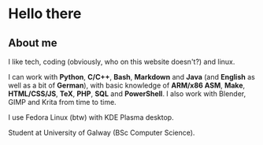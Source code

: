 # Hello there

## About me

I like tech, coding (obviously, who on this website doesn't?) and linux.

I can work with **Python**, **C/C++**, **Bash**, **Markdown** and **Java** (and **English** as well as a bit of **German**), with basic knowledge of **ARM/x86 ASM**, **Make**, **HTML/CSS/JS**, **TeX**, **PHP**, **SQL** and **PowerShell**. I also work with Blender, GIMP and Krita from time to time.

I use Fedora Linux (btw) with KDE Plasma desktop.

Student at University of Galway (BSc Computer Science).
